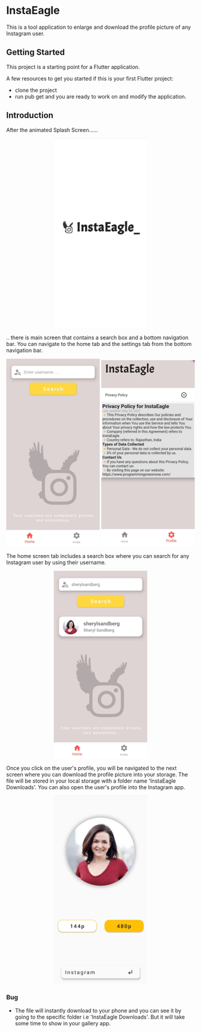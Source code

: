 # InstaEagle

This is a tool application to enlarge and download the profile picture of any Instagram user.

## Getting Started

This project is a starting point for a Flutter application.

A few resources to get you started if this is your first Flutter project:

- clone the project
- run pub get and you are ready to work on and modify the application.

## Introduction

After the animated Splash Screen......

<p align="center">
  <img src="/readme_images/1.jpeg" width="250">
</p>
  
.. there is main screen that contains a search box and a bottom navigation bar. You can navigate to the home tab and the settings tab from the bottom navigation bar.

<p align="center">
  <img src="/readme_images/2.jpeg" width="250"> <img src="/readme_images/3.jpeg" width="250">
</p>

The home screen tab includes a search box where you can search for any Instagram user by using their username.
<p align="center">
  <img src="/readme_images/4.jpeg" width="250">
</p>

Once you click on the user's profile, you will be navigated to the next screen where you can download the profile picture into your storage. The file will be stored in your local storage with a folder name 'InstaEagle Downloads'.
You can also open the user's profile into the Instagram app.

<p align="center">
  <img src="/readme_images/5.jpeg" width="250">
</p>

### Bug
- The file will instantly download to your phone and you can see it by going to the specific folder i.e 'InstaEagle Downloads'. But it will take some time to show in your gallery app. 
